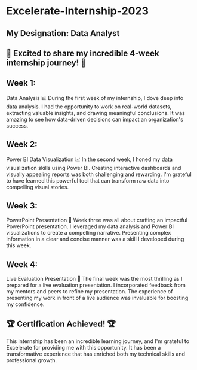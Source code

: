 # Excelerate-Internship-2023
  ## My Designation: Data Analyst ##

## 🚀 Excited to share my incredible 4-week internship journey! 🚀
## Week 1: 

Data Analysis 📊 During the first week of my internship, I dove deep into data analysis. I had the opportunity to work on real-world datasets, extracting valuable insights, and drawing meaningful conclusions. It was amazing to see how data-driven decisions can impact an organization's success. 

## Week 2: 

Power BI Data Visualization 📈 In the second week, I honed my data visualization skills using Power BI. Creating interactive dashboards and visually appealing reports was both challenging and rewarding. I'm grateful to have learned this powerful tool that can transform raw data into compelling visual stories. 

## Week 3: 

PowerPoint Presentation 🎤 Week three was all about crafting an impactful PowerPoint presentation. I leveraged my data analysis and Power BI visualizations to create a compelling narrative. Presenting complex information in a clear and concise manner was a skill I developed during this week. 

## Week 4: 

Live Evaluation Presentation 📢 The final week was the most thrilling as I prepared for a live evaluation presentation. I incorporated feedback from my mentors and peers to refine my presentation. The experience of presenting my work in front of a live audience was invaluable for boosting my confidence. 

## 🏆 Certification Achieved! 🏆 

This internship has been an incredible learning journey, and I'm grateful to Excelerate for providing me with this opportunity. It has been a transformative experience that has enriched both my technical skills and professional growth.

